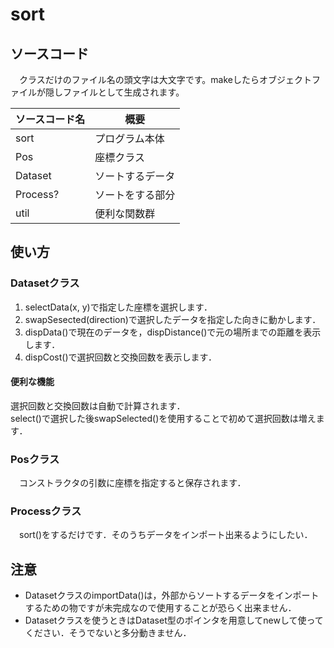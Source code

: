 # sort
##  ソースコード
　クラスだけのファイル名の頭文字は大文字です。makeしたらオブジェクトファイルが隠しファイルとして生成されます。

|ソースコード名|概要|
|:---------|----------|
|sort|プログラム本体|
|Pos|座標クラス|
|Dataset|ソートするデータ|
|Process?|ソートをする部分|
|util|便利な関数群|
  
## 使い方
### Datasetクラス
1. selectData(x, y)で指定した座標を選択します．
2. swapSesected(direction)で選択したデータを指定した向きに動かします．
3. dispData()で現在のデータを，dispDistance()で元の場所までの距離を表示します．
4. dispCost()で選択回数と交換回数を表示します．
#### 便利な機能
選択回数と交換回数は自動で計算されます．  
select()で選択した後swapSelected()を使用することで初めて選択回数は増えます．

### Posクラス
　コンストラクタの引数に座標を指定すると保存されます．

### Processクラス
　sort()をするだけです．そのうちデータをインポート出来るようにしたい．

## 注意
* DatasetクラスのimportData()は，外部からソートするデータをインポートするための物ですが未完成なので使用することが恐らく出来ません．
* Datasetクラスを使うときはDataset型のポインタを用意してnewして使ってください．そうでないと多分動きません．
